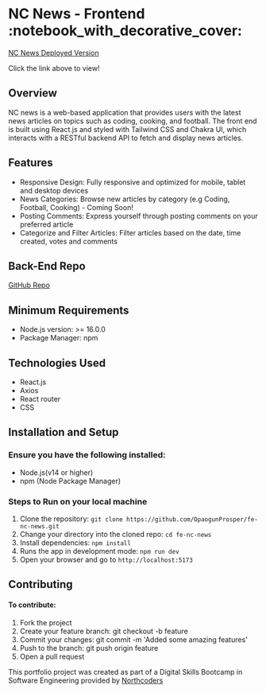 <h1>NC News - Frontend :notebook_with_decorative_cover:</h1>

<a href="https://ncatnews.netlify.app/">

NC News Deployed Version</a>

<p>Click the link above to view! </p>

<h2>Overview</h2>

<p>NC news is a web-based application that provides users with the latest news articles on topics such as coding, cooking, and football. The front end is built using React.js and styled with Tailwind CSS and Chakra UI, which interacts with a RESTful backend API to fetch and display news articles.</p>

<h2>Features</h2>

<ul>
<li> Responsive Design: Fully responsive and optimized for mobile, tablet and desktop devices</li> 
<li> News Categories: Browse new articles by category (e.g Coding, Football, Cooking) - Coming Soon! </li>
<li> Posting Comments: Express yourself through posting comments on your preferred article </li>
 <li>Categorize and Filter Articles: Filter articles based on the date, time created,  votes and comments</li>
</ul>

<h2>Back-End Repo</h2>
<a href="https://github.com/OpaogunProsper/nc-news-backend">GitHub Repo</a>

<h2>Minimum Requirements</h2>
<ul>
 <li>Node.js version: >= 16.0.0</li>
 <li>Package Manager: npm</li>
</ul>

 <h2>Technologies Used</h2>
 <ul>
   <li>React.js</li>
   <li> Axios </li>
   <li>React router</li> 
   <li> CSS </li>
</ul>

 <h2> Installation and Setup </h2>
  <h3>Ensure you have the following installed:</h3>
  <ul>
    <li>Node.js(v14 or higher)</li>
    <li>npm (Node Package Manager)</li>
  </ul>
 

<h3>Steps to Run on your local machine</h3>

 1. Clone  the repository:
 `git clone https://github.com/OpaogunProsper/fe-nc-news.git`
 2. Change your directory into the cloned repo:  `cd fe-nc-news`
 3. Install dependencies: `npm install`
 4. Runs the app in development mode: `npm run dev`
 5. Open your browser and go to `http://localhost:5173`


<h2>Contributing </h2>
<h4>To contribute:</h4>
<ol>
<li>Fork the project</li> 
<li>Create your feature branch: git checkout -b feature</li>
<li>Commit your changes: git commit -m 'Added some amazing features'</li>
<li>Push to the branch: git push origin feature</li>
<li>Open a pull request</li>
</ol>

This portfolio project was created as part of a Digital Skills Bootcamp in Software Engineering provided by [Northcoders](https://northcoders.com/)


